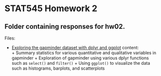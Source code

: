 # STAT545 Homework 2

## Folder containing responses for hw02. 

Files:

* [Exploring the gapminder dataset with dplyr and ggplot](Gapminder_dplyr_explore_hw02.md) content:  
      + Summary statistics for various quantitative and qualitative variables in gapminder
      + Exploration of gapminder using various dplyr functions such as `select()` and `filter()` 
      + Using `ggplot()` to visualize the data such as histograms, barplots, and scatterplots
